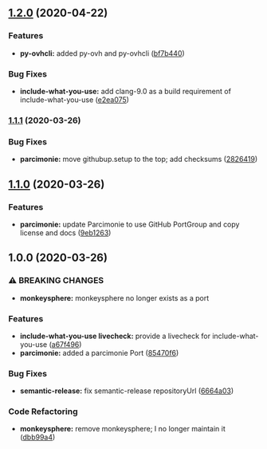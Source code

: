 ## [1.2.0](https://github.com/mjohnson9/macports/compare/v1.1.1...v1.2.0) (2020-04-22)


### Features

* **py-ovhcli:** added py-ovh and py-ovhcli ([bf7b440](https://github.com/mjohnson9/macports/commit/bf7b440519d50923c3973a27623d9750395f52e4))


### Bug Fixes

* **include-what-you-use:** add clang-9.0 as a build requirement of include-what-you-use ([e2ea075](https://github.com/mjohnson9/macports/commit/e2ea075bfdd9d9febeb066472060f07b0c0a5683))

### [1.1.1](https://github.com/mjohnson9/macports/compare/v1.1.0...v1.1.1) (2020-03-26)


### Bug Fixes

* **parcimonie:** move githubup.setup to the top; add checksums ([2826419](https://github.com/mjohnson9/macports/commit/282641905fa1311af0b9f537e892d85ad56af1ba))

## [1.1.0](https://github.com/mjohnson9/macports/compare/v1.0.0...v1.1.0) (2020-03-26)


### Features

* **parcimonie:** update Parcimonie to use GitHub PortGroup and copy license and docs ([9eb1263](https://github.com/mjohnson9/macports/commit/9eb12633bf17e5938586b15622fcc3649736f604))

## 1.0.0 (2020-03-26)


### ⚠ BREAKING CHANGES

* **monkeysphere:** monkeysphere no longer exists as a port

### Features

* **include-what-you-use livecheck:** provide a livecheck for include-what-you-use ([a67f496](https://github.com/mjohnson9/macports/commit/a67f4961be1b215c3c4cfda67dab68ef2e85ceb5))
* **parcimonie:** added a parcimonie Port ([85470f6](https://github.com/mjohnson9/macports/commit/85470f6067846c7bc26532a376ab929e14408949))


### Bug Fixes

* **semantic-release:** fix semantic-release repositoryUrl ([6664a03](https://github.com/mjohnson9/macports/commit/6664a0301beb67263ce8c08c55168e017f662547))


### Code Refactoring

* **monkeysphere:** remove monkeysphere; I no longer maintain it ([dbb99a4](https://github.com/mjohnson9/macports/commit/dbb99a4705ce680656cfd0418058cf71c4c7ba5e))
